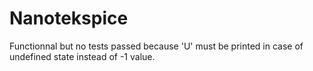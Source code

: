 # Nanotekspice

Functionnal but no tests passed because 'U' must be printed in case of undefined state instead of -1 value.
